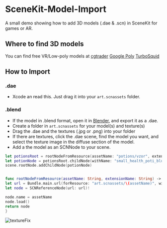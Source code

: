# SceneKit-Model-Import
A small demo showing how to add 3D models (.dae &amp; .scn) in SceneKit for games or AR.

## Where to find 3D models
You can find free VR/Low-poly models at
[cgtrader](https://www.cgtrader.com/free-3d-models?polygons=lt_5k&low_poly=1)
[Google Poly](https://poly.google.com/)
[TurboSquid](https://www.turbosquid.com/Search/3D-Models/free)

## How to Import

### .dae
- Xcode an read this. Just drag it into your `art.scnassets` folder.

### .blend
- If the model in .blend format, open it in [Blender](https://www.blender.org/), and export it as a .dae.
- Create a folder in `art.scnassets`  for your model(s) and texture(s)
- Drag the .dae and the textures (.jpg or .png) into your folder
- If there are textures, click the .dae scene, find the model you want, and select the texture image in the diffuse section of the model.
- Add a the model as an SCNNode to your scene.

```swift
let potionsRoot = rootNodeFromResource(assetName: "potions/vzor", extensionName: "dae")
let potionNode = potionsRoot.childNode(withName: "small_health_poti_blue", recursively: true)!
scene.rootNode.addChildNode(potionNode)


func rootNodeFromResource(assetName: String, extensionName: String) -> SCNNode {
let url = Bundle.main.url(forResource: "art.scnassets/\(assetName)", withExtension: extensionName)!
let node = SCNReferenceNode(url: url)!

node.name = assetName
node.load()
return node
}
```
![textureFix]

[textureFix]: https://github.com/p-sun/SceneKit-Model-Import/blob/master/Images/fix_dae_textures.png
